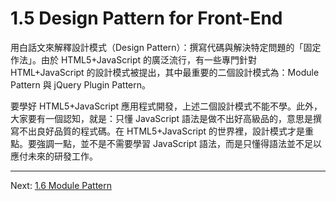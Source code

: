 # 1.5 Design Pattern for Front-End

用白話文來解釋設計模式（Design Pattern）：撰寫代碼與解決特定問題的「固定作法」。由於 HTML5+JavaScript 的廣泛流行，有一些專門針對 HTML+JavaScript 的設計模式被提出，其中最重要的二個設計模式為：Module Pattern 與 jQuery Plugin Pattern。

要學好 HTML5+JavaScript 應用程式開發，上述二個設計模式不能不學。此外，大家要有一個認知，就是：只懂 JavaScript 語法是做不出好高級品的，意思是撰寫不出良好品質的程式碼。在 HTML5+JavaScript 的世界裡，設計模式才是重點。要強調一點，並不是不需要學習 JavaScript 語法，而是只懂得語法並不足以應付未來的研發工作。

---

Next: [1.6 Module Pattern](6-module.md)
